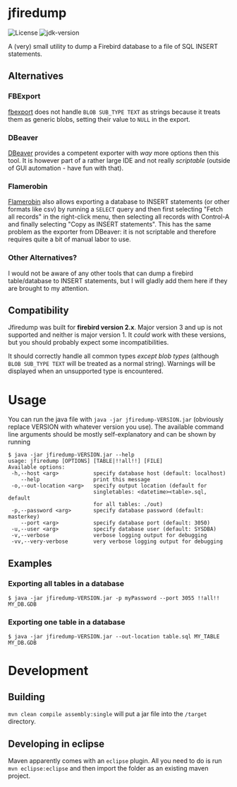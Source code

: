 # jfiredump

![License](https://img.shields.io/github/license/dominiksta/jfiredump)
![jdk-version](https://img.shields.io/badge/jdk--version-1.8-green)

A (very) small utility to dump a Firebird database to a file of SQL INSERT
statements.

## Alternatives

### FBExport

[fbexport](http://www.firebirdfaq.org/fbexport.php) does not handle `BLOB
SUB_TYPE TEXT` as strings because it treats them as generic blobs, setting their
value to `NULL` in the export.

### DBeaver

[DBeaver](https://dbeaver.io/) provides a competent exporter
with *way* more options then this tool. It is however part of a rather large IDE
and not really *scriptable* (outside of GUI automation - have fun with that).

### Flamerobin

[Flamerobin](http://www.flamerobin.org/) also allows exporting a database to
INSERT statements (or other formats like csv) by running a `SELECT` query and
then first selecting "Fetch all records" in the right-click menu, then selecting
all records with Control-A and finally selecting "Copy as INSERT
statements". This has the same problem as the exporter from DBeaver: it is not
scriptable and therefore requires quite a bit of manual labor to use.

### Other Alternatives?

I would not be aware of any other tools that can dump a firebird table/database
to INSERT statements, but I will gladly add them here if they are brought to my
attention.

## Compatibility

Jfiredump was built for **firebird version 2.x**. Major version 3 and up is not
supported and neither is major version 1. It *could* work with these versions,
but you should probably expect some incompatibilities.

It should correctly handle all common types *except blob types* (although `BLOB
SUB_TYPE TEXT` will be treated as a normal string). Warnings will be displayed
when an unsupported type is encountered.

# Usage

You can run the java file with `java -jar jfiredump-VERSION.jar` (obviously
replace VERSION with whatever version you use). The available command line
arguments should be mostly self-explanatory and can be shown by running

```
$ java -jar jfiredump-VERSION.jar --help
usage: jfiredump [OPTIONS] [TABLE|!!all!!] [FILE]
Available options:
 -h,--host <arg>           specify database host (default: localhost)
    --help                 print this message
 -o,--out-location <arg>   specify output location (default for
                           singletables: <datetime><table>.sql, default
                           for all tables: ./out)
 -p,--password <arg>       specify database password (default: masterkey)
    --port <arg>           specify database port (default: 3050)
 -u,--user <arg>           specify database user (default: SYSDBA)
 -v,--verbose              verbose logging output for debugging
 -vv,--very-verbose        very verbose logging output for debugging
```

## Examples

### Exporting all tables in a database

```
$ java -jar jfiredump-VERSION.jar -p myPassword --port 3055 !!all!! MY_DB.GDB
```

### Exporting one table in a database

```
$ java -jar jfiredump-VERSION.jar --out-location table.sql MY_TABLE MY_DB.GDB
```

# Development

## Building

`mvn clean compile assembly:single` will put a jar file into the `/target` directory.

## Developing in eclipse

Maven apparently comes with an `eclipse` plugin. All you need to do is run `mvn
eclipse:eclipse` and then import the folder as an existing maven project.
